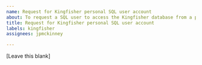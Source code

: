 ```yaml
---
name: Request for Kingfisher personal SQL user account
about: To request a SQL user to access the Kingfisher database from a personal computer.
title: Request for Kingfisher personal SQL user account
labels: kingfisher
assignees: jpmckinney

---
```


[Leave this blank]
